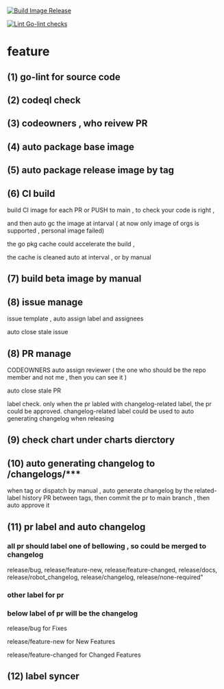 [![Build Image Release](https://github.com/spidernet-io/spiderpool/actions/workflows/build-release-image.yaml/badge.svg)](https://github.com/spidernet-io/spiderpool/actions/workflows/build-release-image.yaml)

[![Lint Go-lint checks](https://github.com/spidernet-io/spiderpool/actions/workflows/lint-golang.yaml/badge.svg)](https://github.com/spidernet-io/spiderpool/actions/workflows/lint-golang.yaml)


# feature

## (1) go-lint for source code

## (2) codeql check

## (3) codeowners , who reivew PR

## (4) auto package base image

## (5) auto package release image by tag

## (6) CI build

build CI image for each PR or PUSH to main , to check your code is right , 

and then auto gc the image at intarval ( at now only image of orgs is supported , personal image failed)

the go pkg cache could accelerate the build , 

the cache is cleaned auto at interval , or by manual

## (7) build beta image by manual

## (8) issue manage

issue template , auto assign label and assignees

auto close stale issue

## (8) PR manage

CODEOWNERS auto assign reviewer ( the one who should be the repo member and not me , then you can see it )

auto close stale PR

label check. only when the pr labled with changelog-related label, the pr could be approved. 
changelog-related label could be used to auto generating changelog when releasing

## (9) check chart under charts dierctory 

## (10) auto generating changelog to /changelogs/***

when tag or dispatch by manual , auto generate changelog by the related-label history PR between tags,
then commit the pr to main branch , then auto approve it

## (11) pr label and auto changelog

### all pr should label one of bellowing , so could be merged to changelog

release/bug, release/feature-new, release/feature-changed, release/docs, release/robot_changelog, release/changelog, release/none-required"

### other label for pr 


### below label of pr will be the changelog

release/bug for Fixes

release/feature-new for New Features

release/feature-changed for Changed Features

## (12) label syncer
